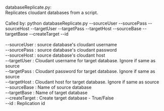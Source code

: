 databaseReplicate.py:<br>
Replicates cloudant databases from a script.<br>
<br>
Called by: python databaseReplicate.py --sourceUser --sourcePass --sourceHost --targetUser --targetPass --targetHost --sourceBase --targetBase --createTarget --id <br><br>
    --sourceUser : source database's cloudant username <br>
    --sourcePass : source database's cloudant password <br>
    --sourceHost : source database's cloudant host <br>
    --targetUser : Cloudant username for target database. Ignore if same as source <br>
    --targetPass : Cloudant password for target database. Ignore if same as source <br>
    --targetHost : Cloudant host for target database. Ignore if same as source <br>
    --sourceBase : Name of source database <br>
    --targetBase : Name of target database <br>
    --createTarget : Create target database - True/False <br>
    --id : Replication id <br>
